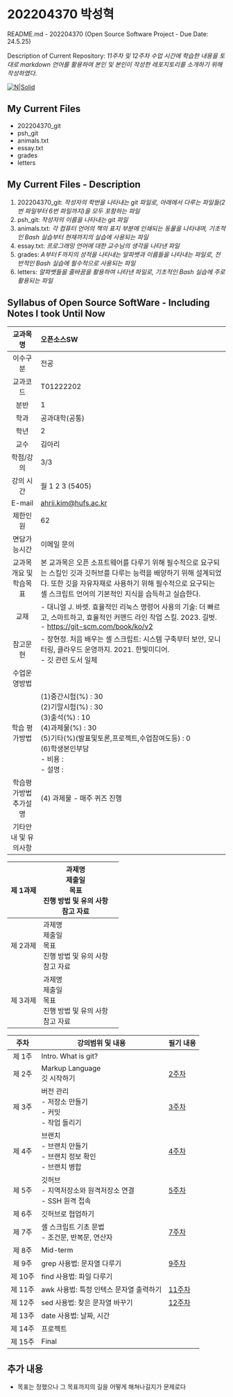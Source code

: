 # 202204370 박성혁
README.md - 202204370 (Open Source Software Project - Due Date: 24.5.25)

 Description of Current Repository: _11주차 및 12주차 수업 시간에 학습한 내용을 토대로 markdown 언어를 활용하여 본인 및 본인이 작성한 레포지토리를 소개하기 위해 작성하였다._

 [![N|Solid](https://bashlogo.com/img/logo/png/full_colored_dark.png)](https://bashlogo.com/img/logo/png/full_colored_dark.png)


## My Current Files
- 202204370_git
- psh_git
- animals.txt
- essay.txt
- grades
- letters

## My Current Files - Description
1. 202204370_git: _작성자의 학번을 나타내는 git 파일로, 아래에서 다루는 파일들(2번 파일부터 6번 파일까지)을 모두 포함하는 파일_
2. psh_git: _작성자의 이름을 나타내는 git 파일_
3. animals.txt: _각 컴퓨터 언어의 책의 표지 부분에 인쇄되는 동물을 나타내며, 기초적인 Bash 실습부터 현재까지의 실습에 사용되는 파일_
4. essay.txt: _프로그래밍 언어에 대한 교수님의 생각을 나타낸 파일_
5. grades: _A부터 F까지의 성적을 나타내는 알파뱃과 이름들을 나타내는 파일로, 전반적인 Bash 실습에 필수적으로 사용되는 파일_
6. letters: _알파벳들을 줄바꿈을 활용하여 나타낸 파일로, 기초적인 Bash 실습에 주로 활용되는 파일_

## Syllabus of Open Source SoftWare - Including Notes I took Until Now
|  교과목명  | 오픈소스SW |
| :------: | :------ |
| 이수구분 | 전공 |
| 교과코드 | T01222202 |
| 분반 | 1 |
|  학과  | 공과대학(공통) |
| 학년 | 2 |
|  교수  | 김아리 |
| 학점/강의 | 3/3 |
| 강의 시간 | 월 1 2 3 (5405) |
| E-mail | <ahrii.kim@hufs.ac.kr> |
| 제한인원 | 62 |
| 면담가능시간 | 이메일 문의 |
| 교과목개요 및 학습목표 | 본 교과목은 오픈 소프트웨어를 다루기 위해 필수적으로 요구되는 스킬인 깃과 깃허브를 다루는 능력을 배양하기 위해 설계되었다. 또한 깃을 자유자재로 사용하기 위해 필수적으로 요구되는 셸 스크립트 언어의 기본적인 지식을 습득하고 실습한다. |
| 교재 | - 대니얼 J. 바렛. 효율적인 리눅스 명령어 사용의 기술: 더 빠르고, 스마트하고, 효율적인 커맨드 라인 작업 스킬. 2023. 길벗. <br> - https://git-scm.com/book/ko/v2 |
| 참고문헌 | - 장현정. 처음 배우는 셸 스크립트: 시스템 구축부터 보안, 모니터링, 클라우드 운영까지. 2021. 한빛미디어. <br> - 깃 관련 도서 일체 |
| 수업운영방법 |  |
| 학습 평가방법 | (1)중간시험(%) : 30  <br> (2)기말시험(%) : 30  <br> (3)출석(%) : 10  <br> (4)과제물(%) : 30  <br> (5)기타(%)(발표및토론,프로젝트,수업참여도등) : 0 <br> (6)학생본인부담 <br> - 비용 : <br> - 설명 : |
| 학습평가방법 추가설명 | (4) 과제물 - 매주 퀴즈 진행  |
| 기타안내 및 유의사항 |   |

|  제 1과제  | 과제명 <br> 제출일 <br> 목표 <br> 진행 방법 및 유의 사항 <br> 참고 자료 |  |
| ------ | ------ | ------ |
| 제 2과제 | 과제명 <br> 제출일 <br> 목표 <br> 진행 방법 및 유의 사항 <br> 참고 자료 |  |
| 제 3과제 | 과제명 <br> 제출일 <br> 목표 <br> 진행 방법 및 유의 사항 <br> 참고 자료 |  |


| 주차 | 강의범위 및 내용 | 필기 내용 |
| :------: | ------ | ------ |
| 제 1주 | Intro. What is git?  |  |
| 제 2주 | Markup Language <br> 깃 시작하기 | [2주차](https://github.com/psh742724/202204370/blob/e3679485dab2a927ddbfc688be947fd354ae3ccb/%EC%98%A4%ED%94%88%EC%86%8C%EC%8A%A4%20SW%20-%2024.3.11.txt "2주차") |
| 제 3주 | 버전 관리 <br> - 저장소 만들기 <br> - 커밋 <br> - 작업 돌리기 | [3주차](https://github.com/psh742724/202204370/blob/e3679485dab2a927ddbfc688be947fd354ae3ccb/%EC%98%A4%ED%94%88%EC%86%8C%EC%8A%A4%20SW%20-%2024.3.18.txt "3주차") |
| 제 4주 | 브랜치 <br> - 브랜치 만들기 <br> - 브랜치 정보 확인 <br> - 브랜치 병합 | [4주차](https://github.com/psh742724/202204370/blob/e3679485dab2a927ddbfc688be947fd354ae3ccb/%EC%98%A4%ED%94%88%EC%86%8C%EC%8A%A4%20SW%20-%2024.3.25.txt "4주차") |
| 제 5주 | 깃허브 <br> - 지역저장소와 원격저장소 연결 <br> - SSH 원격 접속 | [5주차](https://github.com/psh742724/202204370/blob/e3679485dab2a927ddbfc688be947fd354ae3ccb/%EC%98%A4%ED%94%88%EC%86%8C%EC%8A%A4%20SW%20-%2024.4.1.txt "5주차") |
| 제 6주 | 깃허브로 협업하기 |  |
| 제 7주 | 셸 스크립트 기초 문법 <br> - 조건문, 반복문, 연산자 | [7주차](https://github.com/psh742724/202204370/blob/e3679485dab2a927ddbfc688be947fd354ae3ccb/%EC%98%A4%ED%94%88%EC%86%8C%EC%8A%A4%20SW%20-%2024.4.15.txt "7주차") |
| 제 8주 | Mid-term |  |
| 제 9주 | grep 사용법: 문자열 다루기 | [9주차](https://github.com/psh742724/202204370/blob/e3679485dab2a927ddbfc688be947fd354ae3ccb/%EC%98%A4%ED%94%88%EC%86%8C%EC%8A%A4%20SW%20-%2024.4.29%20(%EC%99%84%EC%84%B1).txt "9주차") |
| 제 10주 | 	find 사용법: 파일 다루기 |  |
| 제 11주 | awk 사용법: 특정 인텍스 문자열 출력하기 | [11주차](https://github.com/psh742724/202204370/blob/e3679485dab2a927ddbfc688be947fd354ae3ccb/%EC%98%A4%ED%94%88%EC%86%8C%EC%8A%A4%20SW%20-%2024.5.13.txt "11주차") |
| 제 12주 | sed 사용법: 찾은 문자열 바꾸기 | [12주차](https://github.com/psh742724/202204370/blob/e3679485dab2a927ddbfc688be947fd354ae3ccb/%EC%98%A4%ED%94%88%EC%86%8C%EC%8A%A4%20SW%20-%2024.5.20.txt "12주차") |
| 제 13주 | date 사용법: 날짜, 시간 |  |
| 제 14주 | 프로젝트 |  |
| 제 15주 | 	Final |  |


## 추가 내용
- 목표는 정했으나 그 목표까지의 길을 어떻게 해쳐나길지가 문제로다
